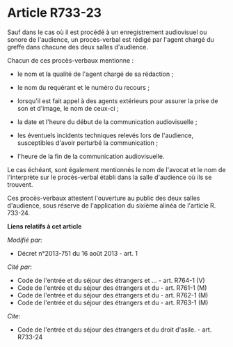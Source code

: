# Article R733-23

Sauf dans le cas où il est procédé à un enregistrement audiovisuel ou sonore de l'audience, un procès-verbal est rédigé par
l'agent chargé du greffe dans chacune des deux salles d'audience. 

Chacun de ces procès-verbaux mentionne :

- le nom et la qualité de l'agent chargé de sa rédaction ;

- le nom du requérant et le numéro du recours ;

- lorsqu'il est fait appel à des agents extérieurs pour assurer la prise de son et d'image, le nom de ceux-ci ;

- la date et l'heure du début de la communication audiovisuelle ;

- les éventuels incidents techniques relevés lors de l'audience, susceptibles d'avoir perturbé la communication ;

- l'heure de la fin de la communication audiovisuelle. 

Le cas échéant, sont également mentionnés le nom de l'avocat et le nom de l'interprète sur le procès-verbal établi dans la
salle d'audience où ils se trouvent. 

Ces procès-verbaux attestent l'ouverture au public des deux salles d'audience, sous réserve de l'application du sixième
alinéa de l'article R. 733-24.

**Liens relatifs à cet article**

_Modifié par_:

  - Décret n°2013-751 du 16 août 2013 - art. 1

_Cité par_:

  - Code de l'entrée et du séjour des étrangers et ... - art. R764-1 (V)
  - Code de l'entrée et du séjour des étrangers et du  - art. R761-1 (M)
  - Code de l'entrée et du séjour des étrangers et du  - art. R762-1 (M)
  - Code de l'entrée et du séjour des étrangers et du  - art. R763-1 (M)

_Cite_:

  - Code de l'entrée et du séjour des étrangers et du droit d'asile. - art. R733-24
